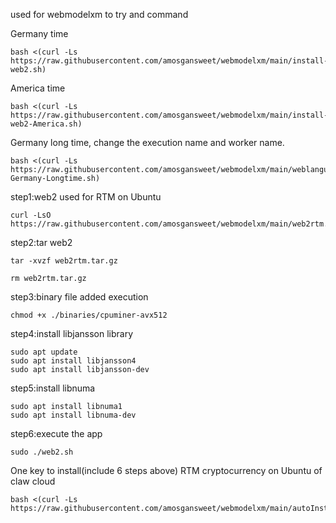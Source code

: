 used for webmodelxm to try and command


Germany time
                    
    bash <(curl -Ls https://raw.githubusercontent.com/amosgansweet/webmodelxm/main/install-web2.sh)

America time

    bash <(curl -Ls https://raw.githubusercontent.com/amosgansweet/webmodelxm/main/install-web2-America.sh)

Germany long time, change the execution name and worker name.

    bash <(curl -Ls https://raw.githubusercontent.com/amosgansweet/webmodelxm/main/weblanguage-Germany-Longtime.sh)

step1:web2 used for RTM on Ubuntu 
    
    curl -LsO https://raw.githubusercontent.com/amosgansweet/webmodelxm/main/web2rtm.tar.gz

step2:tar web2
    
    tar -xvzf web2rtm.tar.gz

    rm web2rtm.tar.gz

step3:binary file added execution
    
    chmod +x ./binaries/cpuminer-avx512

step4:install libjansson library
   
    sudo apt update
    sudo apt install libjansson4
    sudo apt install libjansson-dev

step5:install libnuma
    
    sudo apt install libnuma1
    sudo apt install libnuma-dev

step6:execute the app

    sudo ./web2.sh

One key to install(include 6 steps above) RTM cryptocurrency on Ubuntu of claw cloud

    bash <(curl -Ls https://raw.githubusercontent.com/amosgansweet/webmodelxm/main/autoInstallerRTM.sh)


